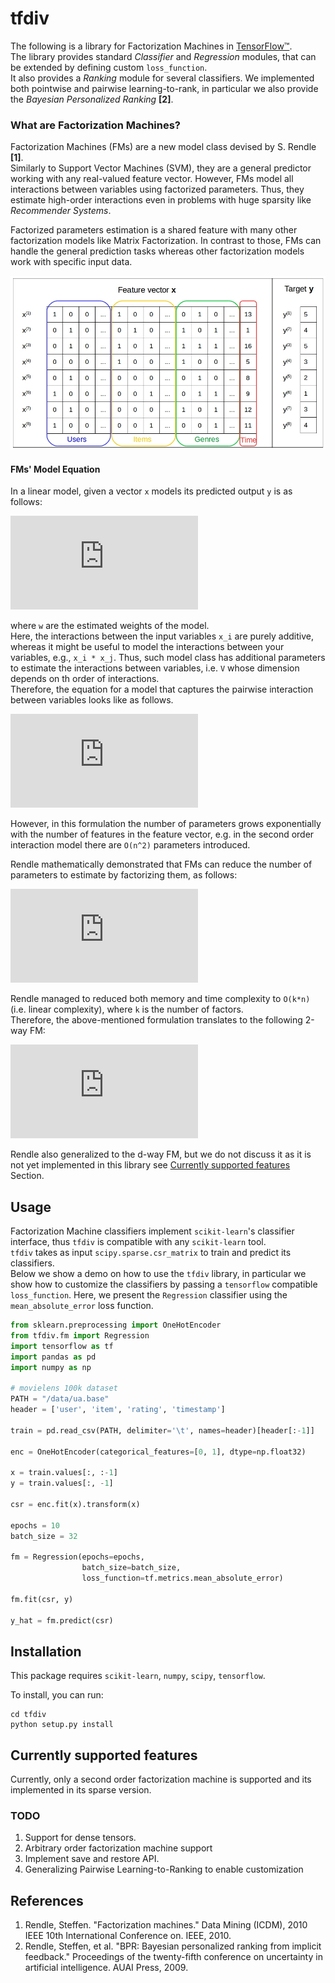 # tfdiv

The following is a library for Factorization Machines in [TensorFlow™](https://www.tensorflow.org/).  
The library provides standard *Classifier* and *Regression* modules,
that can be extended by defining custom `loss_function`.  
It also provides a *Ranking* module for several classifiers. 
We implemented both pointwise and pairwise learning-to-rank, 
in particular we also provide the 
*Bayesian Personalized Ranking* **[2]**.

### What are Factorization Machines?

Factorization Machines (FMs) are a new model class devised by S. Rendle **[1]**.    
Similarly to Support Vector Machines (SVM), 
they are a general predictor working with any 
real-valued feature vector. However, FMs model all
interactions between variables using factorized parameters. 
Thus, they estimate high-order interactions even in 
problems with huge sparsity like _Recommender Systems_.

Factorized parameters estimation is a shared feature 
with many other factorization models like Matrix Factorization.
In contrast to those, FMs can handle the general prediction tasks 
whereas other factorization models work with specific input data. 

![dataset](./images/real-valued-feature-vectors.jpg "Real-Valued Feature Vectors")


#### FMs' Model Equation
In a linear model, given a vector `x` models its predicted output `y` is as follows:

![linear](http://latex.codecogs.com/gif.latex?%5Chat%7By%7D%20%28x%29%20%3A%3D%20w_0%20&plus;%20%5Csum_%7Bi%20%3D%201%7D%5En%20w_i%20x_i)  

where `w` are the estimated weights of the model.  
Here, the interactions between the input variables `x_i` 
are purely additive, whereas it might be useful to 
model the interactions between your variables, e.g., `x_i * x_j`.
Thus, such model class has additional parameters to estimate 
the interactions between variables, 
i.e. `V` whose dimension depends on th order of interactions.   
Therefore, the equation for a model that captures the pairwise interaction between variables looks like as follows.  

![equation](http://latex.codecogs.com/gif.latex?%5Chat%7By%7D%20%28%5Cmathbf%7Bx%7D%29%20%3A%3D%20w_0%20&plus;%20%5Csum_%7Bj%20%3D%201%7D%5En%20w_j%20x_j%20&plus;%20%5Csum_%7Bi%20%3D%201%7D%5En%20%5Csum_%7Bj%20%3D%20i&plus;1%7D%5En%20v_%7Bij%7D%7E%20x_i%20x_j)

However, in this formulation the number of parameters 
grows exponentially with the number of features in the feature vector, 
e.g. in the second order interaction model there are `O(n^2)` parameters introduced. 

Rendle mathematically demonstrated that FMs 
can reduce the number of parameters to estimate by factorizing them, as follows:

![equation](http://latex.codecogs.com/gif.latex?%5Chat%7By%7D%20%28%5Cmathbf%7Bx%7D%29%20%3A%3D%20w_0%20&plus;%20%5Csum_%7Bj%20%3D%201%7D%5En%20w_j%20x_j%20&plus;%20%5Csum_%7Bi%20%3D%201%7D%5En%20%5Csum_%7Bj%20%3D%20i&plus;1%7D%5En%20%5Cleft%20%5Clangle%20v_i%2C%20v_j%20%5Cright%20%5Crangle%20x_i%20x_j)
 
Rendle managed to reduced both memory and time complexity to `O(k*n)` 
(i.e. linear complexity), where `k` is the number of factors.   
Therefore, the above-mentioned formulation translates 
to the following 2-way FM:

![equation](http://latex.codecogs.com/gif.latex?%5Chat%7By%7D%20%28x%29%20%3A%3D%20w_0%20&plus;%20%5Csum_%7Bj%20%3D%201%7D%5En%20w_j%20x_j%20&plus;%20%5Cfrac%7B1%7D%7B2%7D%20%5Csum_%7Bf%3D1%7D%5Ek%20%5Cleft%28%20%5Cleft%28%20%5Csum_%7Bj%3D1%7D%5En%20v_%7Bj%2Cf%7D%20x_j%20%5Cright%29%5E2%20-%20%5Csum_%7Bj%3D1%7D%5En%20v_%7Bj%2Cf%7D%5E2%20x_j%5E2%5Cright%29)

Rendle also generalized to the d-way FM, 
but we do not discuss it as it is not yet 
implemented in this library see [Currently supported features](#currently-supported-features) Section. 

## Usage

Factorization Machine classifiers implement 
```scikit-learn```'s classifier interface, thus ```tfdiv``` 
is compatible with any ```scikit-learn``` tool.  
```tfdiv``` takes as input 
```scipy.sparse.csr_matrix``` to train and predict its classifiers.   
Below we show a demo on how to use the ```tfdiv``` library, 
in particular we show how to customize the classifiers 
by passing a ```tensorflow``` compatible ```loss_function```. 
Here, we present the ```Regression``` classifier using the ```mean_absolute_error``` loss function.  

```python
from sklearn.preprocessing import OneHotEncoder
from tfdiv.fm import Regression
import tensorflow as tf 
import pandas as pd
import numpy as np

# movielens 100k dataset
PATH = "/data/ua.base"
header = ['user', 'item', 'rating', 'timestamp']

train = pd.read_csv(PATH, delimiter='\t', names=header)[header[:-1]]

enc = OneHotEncoder(categorical_features=[0, 1], dtype=np.float32)

x = train.values[:, :-1]
y = train.values[:, -1]

csr = enc.fit(x).transform(x)

epochs = 10
batch_size = 32

fm = Regression(epochs=epochs, 
                batch_size=batch_size,
                loss_function=tf.metrics.mean_absolute_error)
                
fm.fit(csr, y)

y_hat = fm.predict(csr)

```

## Installation

This package requires ```scikit-learn```, ```numpy```, ```scipy```, ```tensorflow```.

To install, you can run:

```
cd tfdiv
python setup.py install
```

## Currently supported features

Currently, only a second order factorization machine 
is supported and its implemented in its sparse version. 


### TODO

1. Support for dense tensors.
2. Arbitrary order factorization machine support
3. Implement save and restore API.
4. Generalizing Pairwise Learning-to-Ranking to enable customization

## References 

1. Rendle, Steffen. "Factorization machines." Data Mining (ICDM), 2010 IEEE 10th International Conference on. IEEE, 2010.
2. Rendle, Steffen, et al. "BPR: Bayesian personalized ranking from implicit feedback." Proceedings of the twenty-fifth conference on uncertainty in artificial intelligence. AUAI Press, 2009.